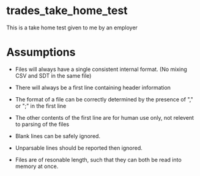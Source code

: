 trades_take_home_test
=====================

This is a take home test given to me by an employer


Assumptions
===========
* Files will always have a single consistent internal format. (No mixing CSV and SDT in the same file)

* There will always be a first line containing header information

* The format of a file can be correctly determined by the presence of "," or ";" in the first line

* The other contents of the first line are for human use only, not relevent to parsing of the files

* Blank lines can be safely ignored.

* Unparsable lines should be reported then ignored.

* Files are of resonable length, such that they can both be read into memory at once.

